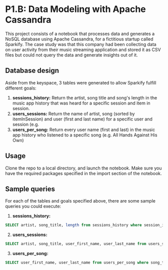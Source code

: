 # P1.B: Data Modeling with Apache Cassandra

This project consists of a notebook that processes data and generates a NoSQL database using Apache Cassandra, for a fictitious startup called Sparkify. The case study was that this company had been collecting data on user activity from their music streaming application and stored it as CSV files but could not query the data and generate insights out of it.

## Database design

Aside from the keyspace, 3 tables were generated to allow Sparkify fulfill different goals:

1. **sessions_history:** Return the artist, song title and song's length in the music app history that was heard for a specific session and item in session. 
2. **users_sessions:** Return the name of artist, song (sorted by itemInSession) and user (first and last name) for a specific user and session (e.g. 
3. **users_per_song:** Return every user name (first and last) in the music app history who listened to a specific song (e.g. All Hands Against His Own)

## Usage

Clone the repo to a local directory, and launch the notebook. Make sure you have the required packages specified in the import section of the notebook.

## Sample queries

For each of the tables and goals specified above, there are some sample queries you could execute:

1. **sessions_history:**
```sql
SELECT artist, song_title, length from sessions_history where session_id=338 and item_in_session=4;
```
2. **users_sessions:**
```sql
SELECT artist, song_title, user_first_name, user_last_name from users_sessions where user_id=10 and session_id=182;
```
3. **users_per_song:** 
```sql
SELECT user_first_name, user_last_name from users_per_song where song_title='All Hands Against His Own';
```
